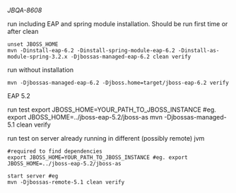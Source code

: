 *JBQA-8608*

run including EAP and spring module installation. Should be run first time or after clean
	
	unset JBOSS_HOME
	mvn -Dinstall-eap-6.2 -Dinstall-spring-module-eap-6.2 -Dinstall-as-module-spring-3.2.x -Djbossas-managed-eap-6.2 clean verify
	
run without installation

	mvn -Djbossas-managed-eap-6.2 -Djboss.home=target/jboss-eap-6.2 verify



EAP 5.2

run test
	export JBOSS_HOME=YOUR_PATH_TO_JBOSS_INSTANCE #eg. export JBOSS_HOME=../jboss-eap-5.2/jboss-as
	mvn -Djbossas-managed-5.1 clean verify


run test on server already running in different (possibly remote) jvm
	
	#required to find dependencies
	export JBOSS_HOME=YOUR_PATH_TO_JBOSS_INSTANCE #eg. export JBOSS_HOME=../jboss-eap-5.2/jboss-as
	
	start server #eg 
	mvn -Djbossas-remote-5.1 clean verify
